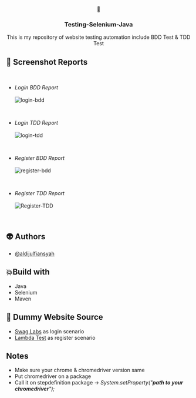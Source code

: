 

<div align="center">
  📌
  
 <h3 align="center">Testing-Selenium-Java</h3>

  <p align="center">
    This is my repository of website testing automation include BDD Test & TDD Test
  </p>
</div>


## 📸 Screenshot Reports
<br/>


- *Login BDD Report* <br/> <br/>
![login-bdd](https://github.com/aldijulfiansyah/Testing-Selenium-Java/assets/69753978/ee1664d1-edd7-49d3-84f7-ae36fcd2fe2d)
<br/>

- *Login TDD Report* <br/> <br/>
![login-tdd](https://github.com/aldijulfiansyah/Testing-Selenium-Java/assets/69753978/9556082a-d563-4699-8b7a-fa47eb845b5d)
<br/>

- *Register BDD Report* <br/> <br/>
![register-bdd](https://github.com/aldijulfiansyah/Testing-Selenium-Java/assets/69753978/431a56d1-dc31-4580-80cf-52243734d14d)
<br/>


- *Register TDD Report* <br/> <br/>
![Register-TDD](https://github.com/aldijulfiansyah/Testing-Selenium-Java/assets/69753978/c4802f47-05b9-4814-813b-7abc3c1cedca)
<br/>

## 👽 Authors

- [@aldijulfiansyah](https://www.github.com/aldijulfiansyah)



## 💥Build with

- Java 
- Selenium
- Maven

## 🐛 Dummy Website Source
- [Swag Labs](https://www.saucedemo.com) as login scenario
- [Lambda Test](https://ecommerce-playground.lambdatest.io/index.php?route=account/register) as register scenario


## Notes
- Make sure your chrome & chromedriver version same
- Put chromedriver on a package
- Call it on stepdefinition package -> *System.setProperty("**path to your chromedriver**");*
